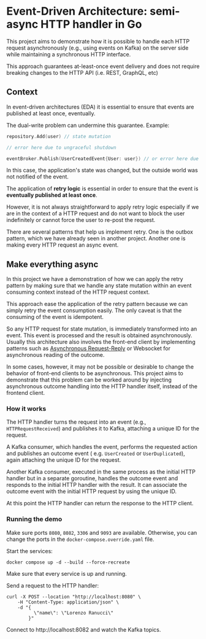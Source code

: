 # Event-Driven Architecture: semi-async HTTP handler in Go

This project aims to demonstrate how it is possible to handle each HTTP request asynchronously (e.g., using events on
Kafka) on the server side while maintaining a synchronous HTTP interface.

This approach guarantees at-least-once event delivery and does not require breaking changes to the HTTP API (i.e. REST,
GraphQL, etc)

## Context

In event-driven architectures (EDA) it is essential to ensure that events are published at least once, eventually.

The dual-write problem can undermine this guarantee. Example:

```go
repository.Add(user) // state mutation

// error here due to ungraceful shutdown

eventBroker.Publish(UserCreatedEvent{User: user}) // or error here due to network issues or service unavailable
```

In this case, the application's state was changed, but the outside world was not notified of the event.

The application of **retry logic** is essential in order to ensure that the event is **eventually published at least
once**.

However, it is not always straightforward to apply retry logic especially if we are in the context of a HTTP request and
do not want to block the user indefinitely or cannot force the user to re-post the request.

There are several patterns that help us implement retry. One is the outbox pattern, which we have already seen in
another project. Another one is making every HTTP request an async event.

## Make everything async

In this project we have a demonstration of how we can apply the retry pattern by making sure that we handle any
state mutation within an event consuming context instead of the HTTP request context.

This approach ease the application of the retry pattern because we can simply retry the event consumption easily.
The only caveat is that the consuming of the event is idempotent.

So any HTTP request for state mutation, is immediately transformed into an event. This event is processed and the result
is obtained asynchronously. Usually this architecture also involves the front-end client by implementing patterns
such as [Asynchronous Request-Reply](https://learn.microsoft.com/en-us/azure/architecture/patterns/async-request-reply)
or Websocket for asynchronous reading of the outcome.

In some cases, however, it may not be possible or desirable to change the behavior of front-end clients to be
asynchronous. This project aims to demonstrate that this problem can be worked around by injecting asynchronous outcome
handling into the HTTP handler itself, instead of the frontend client.

### How it works

The HTTP handler turns the request into an event (e.g., `HTTPRequestReceived`) and publishes it to Kafka, attaching a
unique ID for the request.

A Kafka consumer, which handles the event, performs the requested action and publishes an outcome event (
e.g. `UserCreated` or `UserDuplicated`), again attaching the unique ID for the request.

Another Kafka consumer, executed in the same process as the initial HTTP handler but in a separate goroutine, handles
the outcome event and responds to the initial HTTP handler with the result. It can associate the outcome event with the
initial HTTP request by using the unique ID.

At this point the HTTP handler can return the response to the HTTP client.

### Running the demo

Make sure ports `8080`, `8082`, `3306` and `9093` are available. 
Otherwise, you can change the ports in the `docker-compose.override.yaml` file.

Start the services:
```shell
docker compose up -d --build --force-recreate
```

Make sure that every service is up and running.

Send a request to the HTTP handler:
```shell
curl -X POST --location "http://localhost:8080" \
    -H "Content-Type: application/json" \
    -d "{
          \"name\": \"Lorenzo Ranucci\"
        }"
```



Connect to http://localhost:8082 and watch the Kafka topics.
